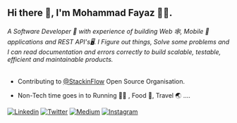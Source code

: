 ## Hi there 👋, I'm Mohammad Fayaz 🧑‍💻.

###### A Software Developer 🚀 with experience of building Web 🕸️, Mobile 📱 applications and REST API's🖥. I Figure out things, Solve some problems and I can read documentation and errors correctly to build scalable, testable, efficient and maintainable products. 


* Contributing to [@StackinFlow](https://github.com/stackinflow) Open Source Organisation.

* Non-Tech time goes in to Running 🏃‍♂️ , Food 🍜, Travel 🌏 ....


[![Linkedin](https://img.shields.io/badge/LinkedIn-blue.svg?style=for-the-badge&logo=linkedin)](https://www.linkedin.com/in/fayaz07/)
[![Twitter](https://img.shields.io/badge/Twitter-skyblue.svg?style=for-the-badge&logo=twitter)](https://twitter.com/fayaz7_)
[![Medium](https://img.shields.io/badge/medium-black.svg?style=for-the-badge&logo=medium)](https://medium.com/@fayaz07)
[![Instagram](https://img.shields.io/badge/Instagram-gray.svg?style=for-the-badge&logo=instagram)](https://www.instagram.com/fayaz_7_/)
